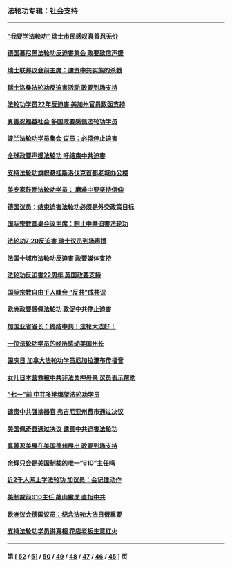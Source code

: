 ### 法轮功专辑：社会支持
---
#### [“我要学法轮功” 瑞士市民感叹真善忍无价](../../pages/nf4386/n13129633.md?08060430) 
#### [德国慕尼黑法轮功反迫害集会 政要致信声援](../../pages/nf4386/n13129148.md?08060430) 
#### [瑞士联邦议会前主席：谴责中共实施的杀戮](../../pages/nf4386/n13127336.md?08060430) 
#### [瑞士洛桑法轮功反迫害活动 政要到场支持](../../pages/nf4386/n13119398.md?08060430) 
#### [法轮功学员22年反迫害 美加州官员致函支持](../../pages/nf4386/n13118879.md?08060430) 
#### [真善忍福益社会 多国政要感佩法轮功学员](../../pages/nf4386/n13116951.md?08060430) 
#### [波兰法轮功学员集会 议员：必须停止迫害](../../pages/nf4386/n13116685.md?08060430) 
#### [全球政要声援法轮功 吁结束中共迫害](../../pages/nf4386/n13114441.md?08060430) 
#### [支持法轮功旗帜悬挂斯洛伐克首都老城办公楼](../../pages/nf4386/n13112261.md?08060430) 
#### [美专家鼓励法轮功学员： 磨难中要坚持信仰](../../pages/nf4386/n13108359.md?08060430) 
#### [德国议员：结束迫害法轮功必须是外交政策目标](../../pages/nf4386/n13109600.md?08060430) 
#### [国际宗教圆桌会议主席：制止中共迫害法轮功](../../pages/nf4386/n13108177.md?08060430) 
#### [法轮功7·20反迫害 瑞士议员到场声援](../../pages/nf4386/n13107072.md?08060430) 
#### [法国十城市法轮功反迫害 政要媒体支持](../../pages/nf4386/n13104833.md?08060430) 
#### [法轮功反迫害22周年 英国政要支持](../../pages/nf4386/n13091349.md?08060430) 
#### [国际宗教自由千人峰会 “反共”成共识](../../pages/nf4386/n13091403.md?08060430) 
#### [欧洲政要感佩法轮功 敦促中共停止迫害](../../pages/nf4386/n13090743.md?08060430) 
#### [加国亚省省长：终结中共！法轮大法好！](../../pages/nf4386/n13084394.md?08060430) 
#### [一位法轮功学员的经历感动美国州长](../../pages/nf4386/n13078953.md?08060430) 
#### [国庆日 加拿大法轮功学员尼加拉瀑布传福音](../../pages/nf4386/n13064493.md?08060430) 
#### [女儿日本营救被中共非法关押母亲 议员表示帮助](../../pages/nf4386/n13053042.md?08060430) 
#### [“七一”前 中共多地绑架法轮功学员](../../pages/nf4386/n13045655.md?08060430) 
#### [谴责中共强摘器官 弗吉尼亚州费市通过决议](../../pages/nf4386/n13040108.md?08060430) 
#### [美国佩奇县通过决议 谴责中共迫害法轮功](../../pages/nf4386/n13027185.md?08060430) 
#### [真善忍美展在美国德州展出 政要到场支持](../../pages/nf4386/n13010579.md?08060430) 
#### [余辉只会是美国制裁的唯一“610”主任吗](../../pages/nf4386/n12972837.md?08060430) 
#### [近2千人网上学法轮功 加议员：会记住动作](../../pages/nf4386/n12972642.md?08060430) 
#### [美制裁前610主任 敲山震虎 直指中共](../../pages/nf4386/n12968555.md?08060430) 
#### [欧洲议会德国议员：纪念法轮大法日很重要](../../pages/nf4386/n12965367.md?08060430) 
#### [支持法轮功学员讲真相 花店老板生意红火](../../pages/nf4386/n12963056.md?08060430) 

---
#### 第 [ [52](./52.md?08060430) / [51](./51.md?08060430) / [50](./50.md?08060430) / [49](./49.md?08060430) / [48](./48.md?08060430) / [47](./47.md?08060430) / [46](./46.md?08060430) / [45](./45.md?08060430) ] 页

